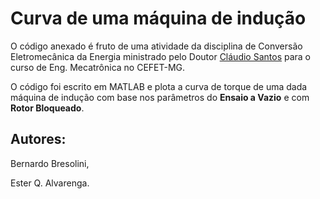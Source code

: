 # Curva de uma máquina de indução
O código anexado é fruto de uma atividade da disciplina de Conversão Eletromecânica da Energia
ministrado pelo Doutor [Cláudio Santos](https://www.youtube.com/channel/UChANi5LW8WPbxjfFshjnf5g)
para o curso de Eng. Mecatrônica no CEFET-MG.

O código foi escrito em MATLAB e plota a curva de torque de uma dada máquina de indução com base
nos parâmetros do **Ensaio a Vazio** e com **Rotor Bloqueado**.

Autores:
-------
Bernardo Bresolini,

Ester Q. Alvarenga.

